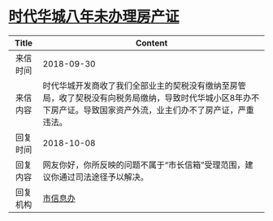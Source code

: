 # <a href="http://www.shangluo.gov.cn/zmhd/ldxxxx.jsp?urltype=leadermail.LeaderMailContentUrl&wbtreeid=1112&leadermailid=4940">时代华城八年未办理房产证</a>
| Title |                                      Content                                      |
|:-----:|-----------------------------------------------------------------------------------|
| 来信时间  | 2018-09-30                                                                        |
| 来信内容  | 时代华城开发商收了我们全部业主的契税没有缴纳至房管局，收了契税没有向税务局缴纳，导致时代华城小区8年办不下房产证。导致国家资产外流，业主们办不了房产证，严重违法。 |
| 回复时间  | 2018-10-08                                                                        |
| 回复内容  | 网友你好，你所反映的问题不属于“市长信箱”受理范围，建议你通过司法途径予以解决。                                          |
| 回复机构  | <a href="../../categories/agencies/市信息办.md">市信息办</a>                                |